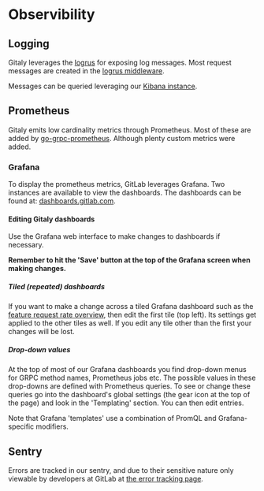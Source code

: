 # Observibility

## Logging

Gitaly leverages the [logrus](https://github.com/sirupsen/logrus) for exposing
log messages. Most request messages are created in the [logrus middleware][logrus-middleware].

Messages can be queried leveraging our [Kibana instance](https://log.gitlab.net).

[logrus-middleware]: https://github.com/grpc-ecosystem/go-grpc-middleware/tree/master/logging/logrus

## Prometheus

Gitaly emits low cardinality metrics through Prometheus. Most of these are added
by [go-grpc-prometheus](https://github.com/grpc-ecosystem/go-grpc-prometheus).
Although plenty custom metrics were added.

### Grafana

To display the prometheus metrics, GitLab leverages Grafana. Two instances are
available to view the dashboards. The dashboards can be found at:
[dashboards.gitlab.com](https://dashboards.gitlab.com).

#### Editing Gitaly dashboards

Use the Grafana web interface to make changes to dashboards if
necessary.

**Remember to hit the 'Save' button at the top of the Grafana screen when making changes.**

##### Tiled (repeated) dashboards

If you want to make a change across a tiled Grafana dashboard such as
the [feature request rate
overview](https://performance.gitlab.net/dashboard/db/gitaly-features-overview),
then edit the first tile (top left). Its settings get applied to the
other tiles as well. If you edit any tile other than the first your
changes will be lost.

##### Drop-down values

At the top of most of our Grafana dashboards you find drop-down menus
for GRPC method names, Prometheus jobs etc. The possible values in these
drop-downs are defined with Prometheus queries. To see or change these
queries go into the dashboard's global settings (the gear icon at the
top of the page) and look in the 'Templating' section. You can then edit
entries.

Note that Grafana 'templates' use a combination of PromQL and
Grafana-specific modifiers.

## Sentry

Errors are tracked in our sentry, and due to their sensitive nature only viewable
by developers at GitLab at [the error tracking page](https://gitlab.com/gitlab-org/gitaly/error_tracking).

